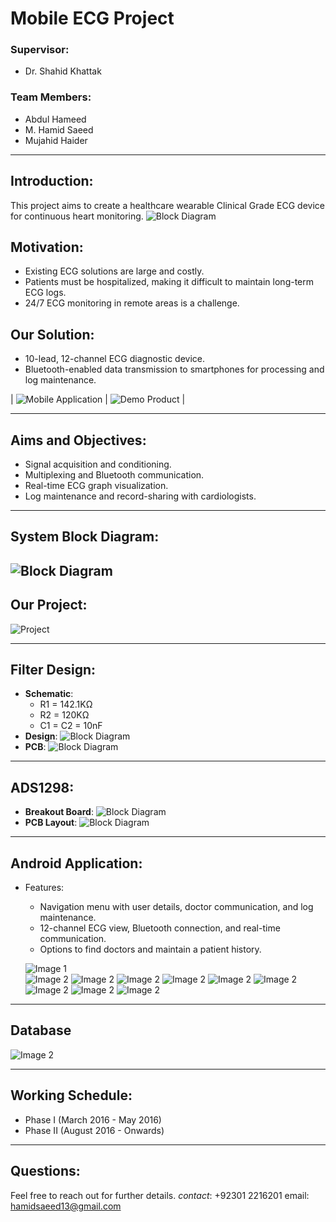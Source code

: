 
# Mobile ECG Project

### Supervisor:
- Dr. Shahid Khattak

### Team Members:
- Abdul Hameed
- M. Hamid Saeed
- Mujahid Haider

---

## Introduction:
This project aims to create a healthcare wearable Clinical Grade ECG device for continuous heart monitoring.
![Block Diagram](/images/Picture1.jpg)
## Motivation:
- Existing ECG solutions are large and costly.
- Patients must be hospitalized, making it difficult to maintain long-term ECG logs.
- 24/7 ECG monitoring in remote areas is a challenge.

## Our Solution:
- 10-lead, 12-channel ECG diagnostic device.
- Bluetooth-enabled data transmission to smartphones for processing and log maintenance.
 
| ![Mobile Application](/images/Picture2.jpg) | ![Demo Product](/images/Picture3.png) |

---

## Aims and Objectives:
- Signal acquisition and conditioning.
- Multiplexing and Bluetooth communication.
- Real-time ECG graph visualization.
- Log maintenance and record-sharing with cardiologists.

---

## System Block Diagram:
![Block Diagram](/images/Picture4.png)
---
## Our Project:
![Project](/images/Picture5.jpg)

---
## Filter Design:
- **Schematic**: 
  - R1 = 142.1KΩ
  - R2 = 120KΩ
  - C1 = C2 = 10nF
- **Design**: ![Block Diagram](/images/Picture6.jpg)
- **PCB**: ![Block Diagram](/images/Picture4.jpg)

---

## ADS1298:
- **Breakout Board**: 
![Block Diagram](/images/Picture5.png)
- **PCB Layout**: ![Block Diagram](/images/Picture6.gif)

---

## Android Application:
- Features:
  - Navigation menu with user details, doctor communication, and log maintenance.
  - 12-channel ECG view, Bluetooth connection, and real-time communication.
  - Options to find doctors and maintain a patient history.

  ![Image 1](/images/Picture7.png)  
  ![Image 2](/images/Picture8.png) 
  ![Image 2](/images/Picture9.png)
  ![Image 2](/images/Picture10.png)
  ![Image 2](/images/Picture11.png)
  ![Image 2](/images/Picture12.png)
  ![Image 2](/images/Picture13.png)
  ![Image 2](/images/Picture14.png)
  ![Image 2](/images/Picture15.png)
  ![Image 2](/images/Picture16.png) 

---
## Database
  ![Image 2](/images/Picture17.png) 





---

## Working Schedule:
- Phase I (March 2016 - May 2016)
- Phase II (August 2016 - Onwards)

---

## Questions:
Feel free to reach out for further details.
*contact*: +92301 2216201
email: hamidsaeed13@gmail.com
